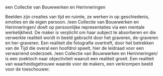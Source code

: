 een Collectie van Bouwwerken en Herinneringen

Beelden zijn creaties van tijd en ruimte, ze werken in op geschiedenis, emoties en de eigen persoon.
/een Collectie van Bouwwerken en Herinneringen/ doelt op persoonlijke representaties via een mentale werkelijkheid. De maker is verplicht om haar subject te absorberen en die verwerkte realiteit wordt in beeld gebracht door het graveren, de-graveren en her-graveren. Een realiteit die fotografie overtreft, door het betrekken van de Tijd die overal een hoofdrol speelt, hier de leidraad voor een verwarrend onderzoek.
/een Collectie van Bouwwerken en Herinneringen/ is een zoektoch naar objectiviteit waaruit een realiteit groeit. Een realiteit van waarheidsgetrouwe waarde voor de makers, een verkrompen beeld voor de toeschouwer.

